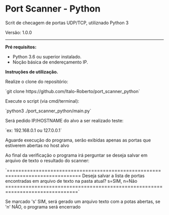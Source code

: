 <h1>Port Scanner - Python</h1>
<p>Scrit de checagem de portas UDP/TCP, utiliznado Python 3</p>
<span>Versão: 1.0.0</span>
<hr>

<div>
    <strong>Pré requisitos:</strong>
    <ul>
        <li>Python 3.6 ou superior instalado.</li>
        <li>Noção básica de endereçamento IP.</li>
    </ul>
</div>

<div>
    <strong>Instruções de utilização.</strong>
    <p>Realize o clone do repositório:</p>
    `git clone https://github.com/Italo-Roberto/port_scanner_python`

<p>Execute o script (via cmd/terminal):</p>
    `python3 ./port_scanner_python/main.py`

<p>Será pedido IP/HOSTNAME do alvo a ser realizado teste:</p>
    `ex: 192.168.0.1 ou 127.0.0.1`

<p>Aguarde execução do programa, serão exibidas apenas as portas que estiverem abertas no host alvo</p>

<p>Ao final da verificação o programa irá perguntar se deseja salvar em arquivo de texto o resultado do scanner:</p>
    `===============================================================================
    Deseja salvar a lista de portas encontradas em arquivo de texto na pasta atual?
    s=SIM, n=Não
    ===============================================================================`

<p>Se marcado 's' SIM, será gerado um arquivo texto com a potas abertas, se 'n' NÃO, o programa será encerrado</p>

</div>